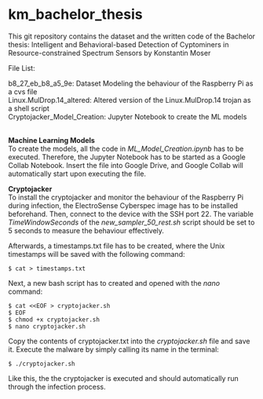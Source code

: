# km_bachelor_thesis
This git repository contains the dataset and the written code of the Bachelor thesis: Intelligent and Behavioral-based Detection of Cyptominers in Resource-constrained Spectrum Sensors by Konstantin Moser

File List:<br />

b8_27_eb_b8_a5_9e: Dataset Modeling the behaviour of the Raspberry Pi as a cvs file <br />
Linux.MulDrop.14_altered: Altered version of the Linux.MulDrop.14 trojan as a shell script <br />
Cryptojacker_Model_Creation: Jupyter Notebook to create the ML models <br /><br />

**Machine Learning Models**<br />
To create the models, all the code in *ML_Model_Creation.ipynb* has to be executed. Therefore, the Jupyter Notebook has to be started as a Google Collab Notebook. Insert the file into Google Drive, and Google Collab will automatically start upon executing the file.

**Cryptojacker**<br />
To install the cryptojacker and monitor the behaviour of the Raspberry Pi during infection, the ElectroSense Cyberspec image has to be installed beforehand. Then, connect to the device with the SSH port 22. The variable *TimeWindowSeconds* of the *new_sampler_50_rest.sh* script should be set to 5 seconds to measure the behaviour effectively.<br />

Afterwards, a timestamps.txt file has to be created, where the Unix timestamps will be
saved with the following command:
```
$ cat > timestamps.txt
```
Next, a new bash script has to created and opened with the *nano* command:
```
$ cat <<EOF > cryptojacker.sh
$ EOF
$ chmod +x cryptojacker.sh
$ nano cryptojacker.sh
```
Copy the contents of cryptojacker.txt into the *cryptojacker.sh* file and save it. Execute the malware by simply calling its name in the terminal:
```
$ ./cryptojacker.sh
```
Like this, the the cryptojacker is executed and should automatically run through the infection process.
